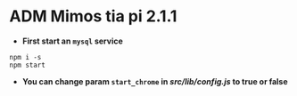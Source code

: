 # **ADM Mimos tia pi 2.1.1**

- **First start an ```mysql``` service**

```batch
npm i -s
npm start
```

- **You can change param ```start_chrome``` in *src/lib/config.js* to true or false**
